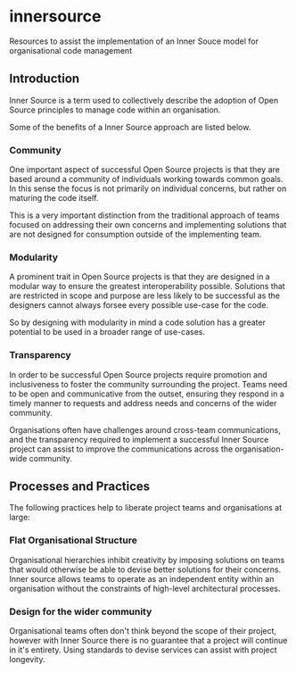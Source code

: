 # innersource
Resources to assist the implementation of an Inner Souce model for organisational code management

## Introduction

Inner Source is a term used to collectively describe the adoption of Open Source principles to manage code within an organisation.

Some of the benefits of a Inner Source approach are listed below.

### Community

One important aspect of successful Open Source projects is that they are based around a community of individuals working towards common goals. In this sense the focus is not primarily on individual concerns, but rather on maturing the code itself.

This is a very important distinction from the traditional approach of teams focused on addressing their own concerns and implementing solutions that are not designed for consumption outside of the implementing team.

### Modularity

A prominent trait in Open Source projects is that they are designed in a modular way to ensure the greatest interoperability possible. Solutions that are restricted in scope and purpose are less likely to be successful as the designers cannot always forsee every possible use-case for the code.

So by designing with modularity in mind a code solution has a greater potential to be used in a broader range of use-cases.

### Transparency

In order to be successful Open Source projects require promotion and inclusiveness to foster the community surrounding the project. Teams need to be open and communicative from the outset, ensuring they respond in a timely manner to requests and address needs and concerns of the wider community.

Organisations often have challenges around cross-team communications, and the transparency required to implement a successful Inner Source project can assist to improve the communications across the organisation-wide community.


## Processes and Practices

The following practices help to liberate project teams and organisations at large:

### Flat Organisational Structure

Organisational hierarchies inhibit creativity by imposing solutions on teams that would otherwise be able to devise better solutions for their concerns. Inner source allows teams to operate as an independent entity within an organisation without the constraints of high-level architectural processes.

### Design for the wider community

Organisational teams often don't think beyond the scope of their project, however with Inner Source there is no guarantee that a project will continue in it's entirety. Using standards to devise services can assist with project longevity.
